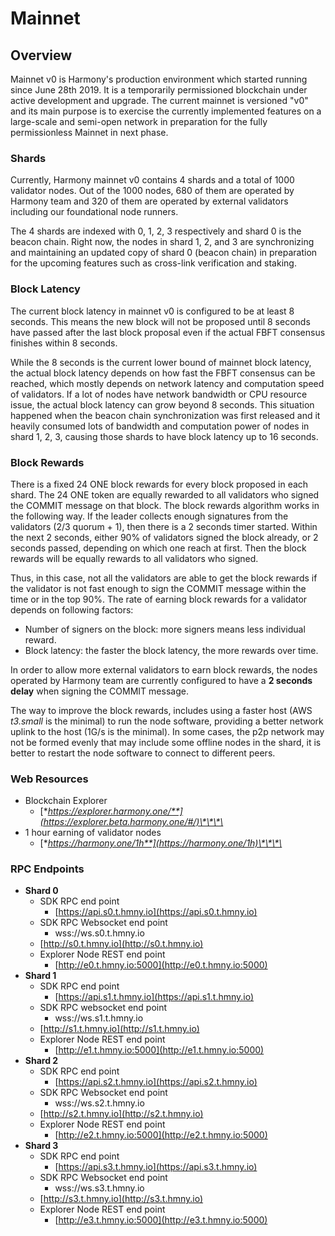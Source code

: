 # Mainnet

## Overview

Mainnet v0 is Harmony's production environment which started running since June 28th 2019. It is a temporarily permissioned blockchain under active development and upgrade. The current mainnet is versioned "v0" and its main purpose is to exercise the currently implemented features on a large-scale and semi-open network in preparation for the fully permissionless Mainnet in next phase.

### Shards

Currently, Harmony mainnet v0 contains 4 shards and a total of 1000 validator nodes. Out of the 1000 nodes, 680 of them are operated by Harmony team and 320 of them are operated by external validators including our foundational node runners.

The 4 shards are indexed with 0, 1, 2, 3 respectively and shard 0 is the beacon chain. Right now, the nodes in shard 1, 2, and 3 are synchronizing and maintaining an updated copy of shard 0 \(beacon chain\) in preparation for the upcoming features such as cross-link verification and staking.

### Block Latency

The current block latency in mainnet v0 is configured to be at least 8 seconds. This means the new block will not be proposed until 8 seconds have passed after the last block proposal even if the actual FBFT consensus finishes within 8 seconds.

While the 8 seconds is the current lower bound of mainnet block latency, the actual block latency depends on how fast the FBFT consensus can be reached, which mostly depends on network latency and computation speed of validators. If a lot of nodes have network bandwidth or CPU resource issue, the actual block latency can grow beyond 8 seconds. This situation happened when the beacon chain synchronization was first released and it heavily consumed lots of bandwidth and computation power of nodes in shard 1, 2, 3, causing those shards to have block latency up to 16 seconds.

### Block Rewards

There is a fixed 24 ONE block rewards for every block proposed in each shard. The 24 ONE token are equally rewarded to all validators who signed the COMMIT message on that block. The block rewards algorithm works in the following way. If the leader collects enough signatures from the validators \(2/3 quorum + 1\), then there is a 2 seconds timer started. Within the next 2 seconds, either 90% of validators signed the block already, or 2 seconds passed, depending on which one reach at first. Then the block rewards will be equally rewards to all validators who signed.

Thus, in this case, not all the validators are able to get the block rewards if the validator is not fast enough to sign the COMMIT message within the time or in the top 90%. The rate of earning block rewards for a validator depends on following factors:

* Number of signers on the block: more signers means less individual reward.
* Block latency: the faster the block latency, the more rewards over time.

In order to allow more external validators to earn block rewards, the nodes operated by Harmony team are currently configured to have a **2 seconds delay** when signing the COMMIT message.

The way to improve the block rewards, includes using a faster host \(AWS _t3.small_ is the minimal\) to run the node software, providing a better network uplink to the host \(1G/s is the minimal\). In some cases, the p2p network may not be formed evenly that may include some offline nodes in the shard, it is better to restart the node software to connect to different peers.

### Web Resources

* Blockchain Explorer
  * [**https://explorer.harmony.one/**](https://explorer.beta.harmony.one/#/)\*\*\*\*
* 1 hour earning of validator nodes
  * [**https://harmony.one/1h**](https://harmony.one/1h)\*\*\*\*

### RPC Endpoints

* **Shard 0**
  * SDK RPC end point
    * [https://api.s0.t.hmny.io](https://api.s0.t.hmny.io)
  * SDK RPC Websocket end point
    * wss://ws.s0.t.hmny.io
  * [http://s0.t.hmny.io](http://s0.t.hmny.io)
  * Explorer Node REST end point
    * [http://e0.t.hmny.io:5000](http://e0.t.hmny.io:5000)
* **Shard 1**
  * SDK RPC end point
    * [https://api.s1.t.hmny.io](https://api.s1.t.hmny.io)
  * SDK RPC websocket end point
    * wss://ws.s1.t.hmny.io
  * [http://s1.t.hmny.io](http://s1.t.hmny.io)
  * Explorer Node REST end point
    * [http://e1.t.hmny.io:5000](http://e1.t.hmny.io:5000)
* **Shard 2**
  * SDK RPC end point
    * [https://api.s2.t.hmny.io](https://api.s2.t.hmny.io)
  * SDK RPC Websocket end point
    * wss://ws.s2.t.hmny.io
  * [http://s2.t.hmny.io](http://s2.t.hmny.io)
  * Explorer Node REST end point
    * [http://e2.t.hmny.io:5000](http://e2.t.hmny.io:5000)
* **Shard 3**
  * SDK RPC end point
    * [https://api.s3.t.hmny.io](https://api.s3.t.hmny.io)
  * SDK RPC Websocket end point
    * wss://ws.s3.t.hmny.io
  * [http://s3.t.hmny.io](http://s3.t.hmny.io)
  * Explorer Node REST end point
    * [http://e3.t.hmny.io:5000](http://e3.t.hmny.io:5000)

